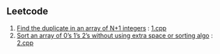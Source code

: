 ## Leetcode
1. [Find the duplicate in an array of N+1 integers](https://leetcode.com/problems/find-the-duplicate-number/solution/) : [1.cpp](https://github.com/pra11chit/algorithms/blob/master/leet/1.cpp)  
2. [Sort an array of 0’s 1’s 2’s without using extra space or sorting algo](https://leetcode.com/problems/sort-colors/submissions/) : [2.cpp](https://github.com/pra11chit/algorithms/blob/master/leet/2.cpp)
